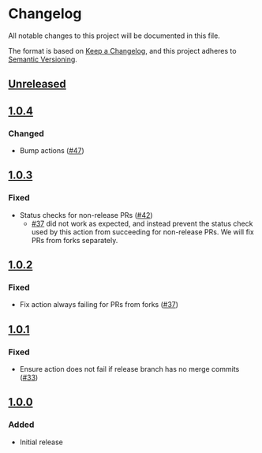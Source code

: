 # Changelog
All notable changes to this project will be documented in this file.

The format is based on [Keep a Changelog](https://keepachangelog.com/en/1.0.0/),
and this project adheres to [Semantic Versioning](https://semver.org/spec/v2.0.0.html).

## [Unreleased]

## [1.0.4]
### Changed
- Bump actions ([#47](https://github.com/MetaMask/action-require-additional-reviewer/pull/47))

## [1.0.3]
### Fixed
- Status checks for non-release PRs ([#42](https://github.com/MetaMask/action-require-additional-reviewer/pull/42))
  - [#37](https://github.com/MetaMask/action-require-additional-reviewer/pull/37) did not work as expected, and instead prevent the status check used by this action from succeeding for non-release PRs. We will fix PRs from forks separately.

## [1.0.2]
### Fixed
- Fix action always failing for PRs from forks ([#37](https://github.com/MetaMask/action-require-additional-reviewer/pull/37))

## [1.0.1]
### Fixed
- Ensure action does not fail if release branch has no merge commits ([#33](https://github.com/MetaMask/action-require-additional-reviewer/pull/33))

## [1.0.0]
### Added
- Initial release

[Unreleased]: https://github.com/MetaMask/action-require-additional-reviewer/compare/v1.0.4...HEAD
[1.0.4]: https://github.com/MetaMask/action-require-additional-reviewer/compare/v1.0.3...v1.0.4
[1.0.3]: https://github.com/MetaMask/action-require-additional-reviewer/compare/v1.0.2...v1.0.3
[1.0.2]: https://github.com/MetaMask/action-require-additional-reviewer/compare/v1.0.1...v1.0.2
[1.0.1]: https://github.com/MetaMask/action-require-additional-reviewer/compare/v1.0.0...v1.0.1
[1.0.0]: https://github.com/MetaMask/action-require-additional-reviewer/releases/tag/v1.0.0
